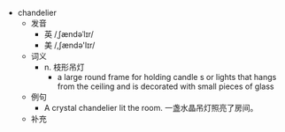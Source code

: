 - chandelier
  - 发音
    - 英 /ˌʃændəˈlɪr/
    - 美 /,ʃændə'lɪr/
  - 词义
    - n. 枝形吊灯
      - a large round frame for holding  candle s  or lights that hangs from the ceiling and is decorated with small pieces of glass
  - 例句
    - A crystal chandelier lit the room. 一盏水晶吊灯照亮了房间。
  - 补充